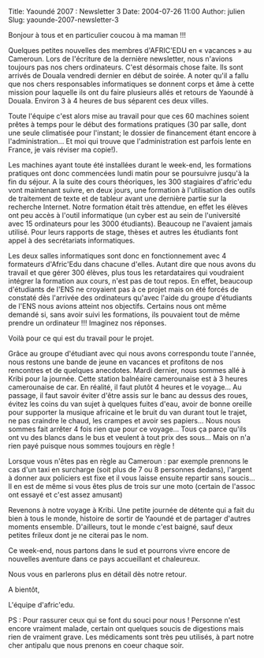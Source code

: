 Title: Yaoundé 2007 : Newsletter 3
Date: 2004-07-26 11:00
Author: julien
Slug: yaounde-2007-newsletter-3

Bonjour à tous et en particulier coucou à ma maman !!!

</p>
Quelques petites nouvelles des membres d'AFRIC'EDU en « vacances » au
Cameroun. Lors de l'écriture de la dernière newsletter, nous n'avions
toujours pas nos chers ordinateurs. C'est désormais chose faite. Ils
sont arrivés de Douala vendredi dernier en début de soirée. A noter
qu'il a fallu que nos chers responsables informatiques se donnent corps
et âme à cette mission pour laquelle ils ont du faire plusieurs allés et
retours de Yaoundé à Douala. Environ 3 à 4 heures de bus séparent ces
deux villes.

</p>
Toute l'équipe c'est alors mise au travail pour que ces 60 machines
soient prêtes à temps pour le début des formations pratiques (30 par
salle, dont une seule climatisée pour l'instant; le dossier de
financement étant encore à l'administration... Et moi qui trouve que
l'administration est parfois lente en France, je vais réviser ma
copie!).

</p>
Les machines ayant toute été installées durant le week-end, les
formations pratiques ont donc commencées lundi matin pour se poursuivre
jusqu'à la fin du séjour. A la suite des cours théoriques, les 300
stagiaires d'afric'edu vont maintenant suivre, en deux jours, une
formation à l'utilisation des outils de traitement de texte et de
tableur avant une dernière partie sur la recherche Internet. Notre
formation était très attendue, en effet les élèves ont peu accès à
l'outil informatique (un cyber est au sein de l'université avec 15
ordinateurs pour les 3000 étudiants). Beaucoup ne l'avaient jamais
utilisé. Pour leurs rapports de stage, thèses et autres les étudiants
font appel à des secrétariats informatiques.

</p>
Les deux salles informatiques sont donc en fonctionnement avec 4
formateurs d'Afric'Edu dans chacune d'elles. Autant dire que nous avons
du travail et que gérer 300 élèves, plus tous les retardataires qui
voudraient intégrer la formation aux cours, n'est pas de tout repos. En
effet, beaucoup d'étudiants de l'ENS ne croyaient pas à ce projet mais
on été forcés de constaté dès l'arrivée des ordinateurs qu'avec l'aide
du groupe d'étudiants de l'ENS nous avions atteint nos objectifs.
Certains nous ont même demandé si, sans avoir suivi les formations, ils
pouvaient tout de même prendre un ordinateur !!! Imaginez nos réponses.

</p>
Voilà pour ce qui est du travail pour le projet.

</p>
Grâce au groupe d'étudiant avec qui nous avons correspondu toute
l'année, nous restons une bande de jeune en vacances et profitons de nos
rencontres et de quelques anecdotes. Mardi dernier, nous sommes allé à
Kribi pour la journée. Cette station balnéaire camerounaise est à 3
heures camerounaise de car. En réalité, il faut plutôt 4 heures et le
voyage... Au passage, il faut savoir éviter d'être assis sur le banc au
dessus des roues, évitez les coins du van sujet à quelques fuites d'eau,
avoir de bonne oreille pour supporter la musique africaine et le bruit
du van durant tout le trajet, ne pas craindre le chaud, les crampes et
avoir ses papiers... Nous nous sommes fait arrêter 4 fois rien que pour
ce voyage... Tous ça parce qu'ils ont vu des blancs dans le bus et
veulent à tout prix des sous... Mais on n'a rien payé puisque nous
sommes toujours en règle !

</p>
Lorsque vous n'êtes pas en règle au Cameroun : par exemple prennons le
cas d'un taxi en surcharge (soit plus de 7 ou 8 personnes dedans),
l'argent à donner aux policiers est fixe et il vous laisse ensuite
repartir sans soucis... Il en est de même si vous êtes plus de trois sur
une moto (certain de l'assoc ont essayé et c'est assez amusant)

</p>
Revenons à notre voyage à Kribi. Une petite journée de détente qui a
fait du bien à tous le monde, histoire de sortir de Yaoundé et de
partager d'autres moments ensemble. D'ailleurs, tout le monde c'est
baigné, sauf deux petites frileux dont je ne citerai pas le nom.

</p>
Ce week-end, nous partons dans le sud et pourrons vivre encore de
nouvelles aventure dans ce pays accueillant et chaleureux.

</p>
Nous vous en parlerons plus en détail dès notre retour.

</p>
A bientôt,

</p>
L'équipe d'afric'edu.

</p>
PS : Pour rassurer ceux qui se font du souci pour nous ! Personne n'est
encore vraiment malade, certain ont quelques soucis de digestions mais
rien de vraiment grave. Les médicaments sont très peu utilisés, à part
notre cher antipalu que nous prenons en coeur chaque soir.

</p>

